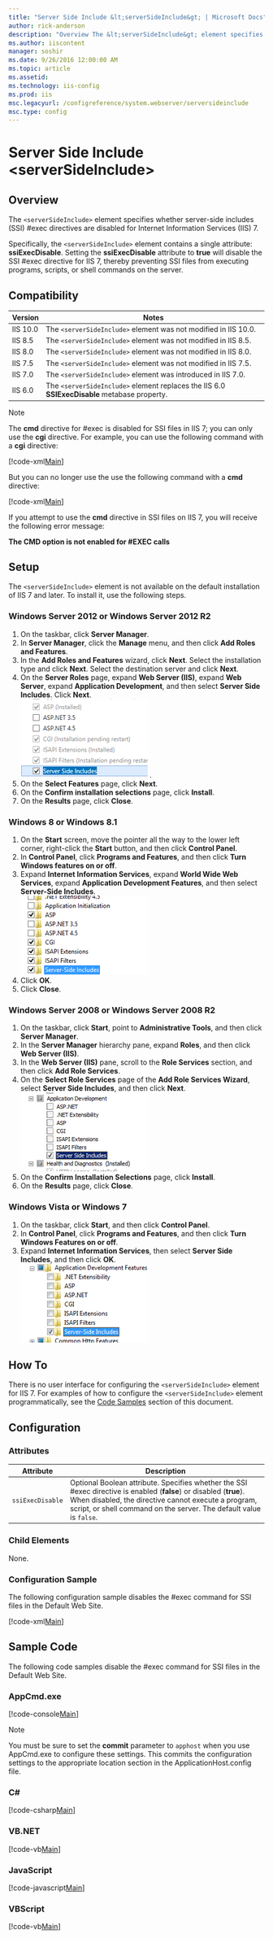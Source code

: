 ```yaml
---
title: "Server Side Include &lt;serverSideInclude&gt; | Microsoft Docs"
author: rick-anderson
description: "Overview The &lt;serverSideInclude&gt; element specifies whether server-side includes (SSI) #exec directives are disabled for Internet Information Services (..."
ms.author: iiscontent
manager: soshir
ms.date: 9/26/2016 12:00:00 AM
ms.topic: article
ms.assetid: 
ms.technology: iis-config
ms.prod: iis
msc.legacyurl: /configreference/system.webserver/serversideinclude
msc.type: config
---
```

Server Side Include &lt;serverSideInclude&gt;
====================
<a id="001"></a>
## Overview

The `<serverSideInclude>` element specifies whether server-side includes (SSI) #exec directives are disabled for Internet Information Services (IIS) 7.

Specifically, the `<serverSideInclude>` element contains a single attribute: **ssiExecDisable**. Setting the **ssiExecDisable** attribute to **true** will disable the SSI #exec directive for IIS 7, thereby preventing SSI files from executing programs, scripts, or shell commands on the server.

<a id="002"></a>
## Compatibility

| Version | Notes |
| --- | --- |
| IIS 10.0 | The `<serverSideInclude>` element was not modified in IIS 10.0. |
| IIS 8.5 | The `<serverSideInclude>` element was not modified in IIS 8.5. |
| IIS 8.0 | The `<serverSideInclude>` element was not modified in IIS 8.0. |
| IIS 7.5 | The `<serverSideInclude>` element was not modified in IIS 7.5. |
| IIS 7.0 | The `<serverSideInclude>` element was introduced in IIS 7.0. |
| IIS 6.0 | The `<serverSideInclude>` element replaces the IIS 6.0 **SSIExecDisable** metabase property. |

> [!NOTE]
> The **cmd** directive for #exec is disabled for SSI files in IIS 7; you can only use the **cgi** directive. For example, you can use the following command with a **cgi** directive:

[!code-xml[Main](serverSideInclude/samples/sample1.xml)]

But you can no longer use the use the following command with a **cmd** directive:

[!code-xml[Main](serverSideInclude/samples/sample2.xml)]

If you attempt to use the **cmd** directive in SSI files on IIS 7, you will receive the following error message:

**The CMD option is not enabled for #EXEC calls**

<a id="003"></a>
## Setup

The `<serverSideInclude>` element is not available on the default installation of IIS 7 and later. To install it, use the following steps.

### Windows Server 2012 or Windows Server 2012 R2

1. On the taskbar, click **Server Manager**.
2. In **Server Manager**, click the **Manage** menu, and then click **Add Roles and Features**.
3. In the **Add Roles and Features** wizard, click **Next**. Select the installation type and click **Next**. Select the destination server and click **Next**.
4. On the **Server Roles** page, expand **Web Server (IIS)**, expand **Web Server**, expand **Application Development**, and then select **Server Side Includes**. Click **Next**.  
    [![](serverSideInclude/_static/image2.png)](serverSideInclude/_static/image1.png) .
5. On the **Select Features** page, click **Next**.
6. On the **Confirm installation selections** page, click **Install**.
7. On the **Results** page, click **Close**.

### Windows 8 or Windows 8.1

1. On the **Start** screen, move the pointer all the way to the lower left corner, right-click the **Start** button, and then click **Control Panel**.
2. In **Control Panel**, click **Programs and Features**, and then click **Turn Windows features on or off**.
3. Expand **Internet Information Services**, expand **World Wide Web Services**, expand **Application Development Features**, and then select **Server-Side Includes**.  
    [![](serverSideInclude/_static/image4.png)](serverSideInclude/_static/image3.png)
4. Click **OK**.
5. Click **Close**.

### Windows Server 2008 or Windows Server 2008 R2

1. On the taskbar, click **Start**, point to **Administrative Tools**, and then click **Server Manager**.
2. In the **Server Manager** hierarchy pane, expand **Roles**, and then click **Web Server (IIS)**.
3. In the **Web Server (IIS)** pane, scroll to the **Role Services** section, and then click **Add Role Services**.
4. On the **Select Role Services** page of the **Add Role Services Wizard**, select **Server Side Includes**, and then click **Next**.  
    [![](serverSideInclude/_static/image6.png)](serverSideInclude/_static/image5.png)
5. On the **Confirm Installation Selections** page, click **Install**.
6. On the **Results** page, click **Close**.

### Windows Vista or Windows 7

1. On the taskbar, click **Start**, and then click **Control Panel**.
2. In **Control Panel**, click **Programs and Features**, and then click **Turn Windows Features on or off**.
3. Expand **Internet Information Services**, then select **Server Side Includes**, and then click **OK**.  
    [![](serverSideInclude/_static/image8.png)](serverSideInclude/_static/image7.png)

<a id="004"></a>
## How To

There is no user interface for configuring the `<serverSideInclude>` element for IIS 7. For examples of how to configure the `<serverSideInclude>` element programmatically, see the [Code Samples](#006) section of this document.

<a id="005"></a>
## Configuration

### Attributes

| Attribute | Description |
| --- | --- |
| `ssiExecDisable` | Optional Boolean attribute. Specifies whether the SSI #exec directive is enabled (**false**) or disabled (**true**). When disabled, the directive cannot execute a program, script, or shell command on the server. The default value is `false`. |

### Child Elements

None.

### Configuration Sample

The following configuration sample disables the #exec command for SSI files in the Default Web Site.

[!code-xml[Main](serverSideInclude/samples/sample3.xml)]

<a id="006"></a>
## Sample Code

The following code samples disable the #exec command for SSI files in the Default Web Site.

### AppCmd.exe

[!code-console[Main](serverSideInclude/samples/sample4.cmd)]

> [!NOTE]
> You must be sure to set the **commit** parameter to `apphost` when you use AppCmd.exe to configure these settings. This commits the configuration settings to the appropriate location section in the ApplicationHost.config file.

### C#

[!code-csharp[Main](serverSideInclude/samples/sample5.cs)]

### VB.NET

[!code-vb[Main](serverSideInclude/samples/sample6.vb)]

### JavaScript

[!code-javascript[Main](serverSideInclude/samples/sample7.js)]

### VBScript

[!code-vb[Main](serverSideInclude/samples/sample8.vb)]
